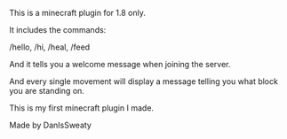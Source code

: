 This is a minecraft plugin for 1.8 only.

It includes the commands:

/hello, /hi, /heal, /feed

And it tells you a welcome message when joining the server.

And every single movement will display a message telling you what block you are standing on.

This is my first minecraft plugin I made.

Made by DanIsSweaty
